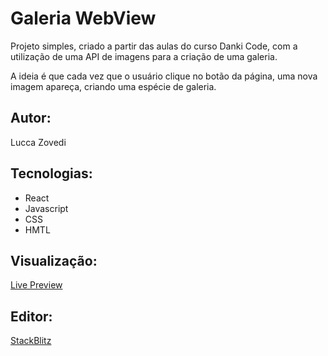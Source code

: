 # Galeria WebView
Projeto simples, criado a partir das aulas do curso Danki Code, com a utilização de 
uma API de imagens para a criação de uma galeria.

A ideia é que cada vez que o usuário clique no botão da página, uma nova imagem apareça, 
criando uma espécie de galeria.

## Autor:
Lucca Zovedi

## Tecnologias:
- React
- Javascript
- CSS
- HMTL

## Visualização:
[Live Preview](https://luccazovedi.github.io/Galeria/)

## Editor:
[StackBlitz](https://stackblitz.com/)
